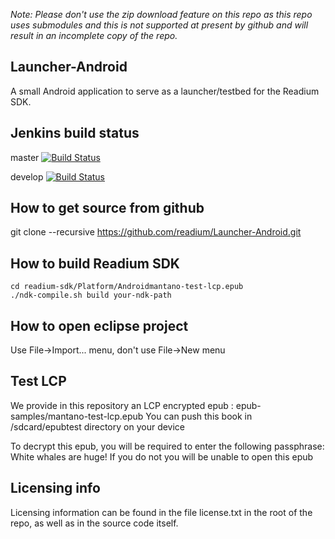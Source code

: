 _Note:  Please don't use the zip download feature on this repo as this repo uses submodules and this is not supported at present by github and will result in an incomplete copy of the repo._


Launcher-Android
---------------------
A small Android application to serve as a launcher/testbed for the Readium SDK. 

Jenkins build status
----------------------
master [![Build Status](http://jenkinsmaster.datalogics-cloud.com:8080/buildStatus/icon?job=Readium-SDK-Launcher-Android-master)](http://jenkinsmaster.datalogics-cloud.com:8080/view/Readium-Launcher/job/Readium-SDK-Launcher-Android-master/)

develop [![Build Status](http://jenkinsmaster.datalogics-cloud.com:8080/buildStatus/icon?job=Readium-SDK-Launcher-Android-develop)](http://jenkinsmaster.datalogics-cloud.com:8080/view/Readium-Launcher/job/Readium-SDK-Launcher-Android-develop/)

How to get source from github
-------------------------------
 git clone --recursive https://github.com/readium/Launcher-Android.git

How to build Readium SDK
-------------------------------
````
cd readium-sdk/Platform/Androidmantano-test-lcp.epub
./ndk-compile.sh build your-ndk-path
````
How to open eclipse project
----------------------
Use File->Import... menu, don't use File->New menu 

Test LCP
--------

We provide in this repository an LCP encrypted epub : epub-samples/mantano-test-lcp.epub
You can push this book in /sdcard/epubtest directory on your device

To decrypt this epub, you will be required to enter the following passphrase: White whales are huge!
If you do not you will be unable to open this epub

Licensing info
----------------
Licensing information can be found in the file license.txt in the root of the repo, as well as in the source code itself.
